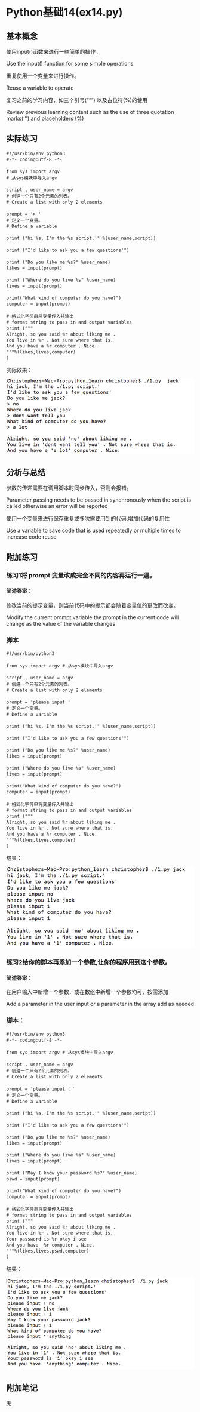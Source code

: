 # Python基础14(ex14.py)

## 基本概念

使用input()函数来进行一些简单的操作。

Use the input() function for some simple operations

重复使用一个变量来进行操作。

Reuse a variable to operate

复习之前的学习内容，如三个引号(“””) 以及占位符(%)的使用

Review previous learning content such as the use of three quotation marks(‘’’) and placeholders (%)

## 实际练习

```
#!/usr/bin/env python3
#-*- coding:utf-8 -*-

from sys import argv 
# 从sys模块中导入argv

script , user_name = argv 
# 创建一个只有2个元素的列表。
# Create a list with only 2 elements

prompt = '> ' 
# 定义一个变量。
# Define a variable

print ("hi %s, I'm the %s script.'" %(user_name,script))

print ("I'd like to ask you a few questions'")

print ("Do you like me %s?" %user_name)
likes = input(prompt)

print ("Where do you live %s" %user_name)
lives = input(prompt)

print("What kind of computer do you have?")
computer = input(prompt)

# 格式化字符串将变量传入并输出
# format string to pass in and output variables 
print ("""
Alright, so you said %r about liking me .
You live in %r . Not sure where that is.
And you have a %r computer . Nice.
"""%(likes,lives,computer)
)
```

实际效果：

![image-20200403201236493](assets/image-20200403201236493.png)

## 分析与总结

参数的传递需要在调用脚本时同步传入，否则会报错。

Parameter passing needs to be passed in synchronously when the script is called otherwise an error will be reported 

使用一个变量来进行保存重复或多次需要用到的代码,增加代码的复用性

Use a variable to save code that is used repeatedly or multiple times to increase code reuse

## 附加练习

### 练习1将 prompt 变量改成完全不同的内容再运行一遍。

#### 简述答案：

修改当前的提示变量，则当前代码中的提示都会随着变量值的更改而改变。

Modify the current prompt variable the prompt in the current code will change as the value of the variable changes 

### 脚本

```
#!/usr/bin/python3

from sys import argv # 从sys模块中导入argv

script , user_name = argv 
# 创建一个只有2个元素的列表。
# Create a list with only 2 elements

prompt = 'please input ' 
# 定义一个变量。
# Define a variable

print ("hi %s, I'm the %s script.'" %(user_name,script))

print ("I'd like to ask you a few questions'")

print ("Do you like me %s?" %user_name)
likes = input(prompt)

print ("Where do you live %s" %user_name)
lives = input(prompt)

print("What kind of computer do you have?")
computer = input(prompt)

# 格式化字符串将变量传入并输出
# format string to pass in and output variables 
print ("""
Alright, so you said %r about liking me .
You live in %r . Not sure where that is.
And you have a %r computer . Nice.
"""%(likes,lives,computer)
)
```

结果：

![image-20200403202906864](assets/image-20200403202906864.png)

### 练习2给你的脚本再添加一个参数,让你的程序用到这个参数。

#### 简述答案：

在用户输入中新增一个参数，或在数组中新增一个参数均可，按需添加

Add a parameter in the user input or a parameter in the array add as needed

### 脚本：

```
#!/usr/bin/env python3
#-*- coding:utf-8 -*-

from sys import argv # 从sys模块中导入argv

script , user_name = argv 
# 创建一个只有2个元素的列表。
# Create a list with only 2 elements

prompt = 'please input ：' 
# 定义一个变量。
# Define a variable

print ("hi %s, I'm the %s script.'" %(user_name,script))

print ("I'd like to ask you a few questions'")

print ("Do you like me %s?" %user_name)
likes = input(prompt)

print ("Where do you live %s" %user_name)
lives = input(prompt)

print ("May I know your password %s?" %user_name)
pswd = input(prompt)

print("What kind of computer do you have?")
computer = input(prompt)

# 格式化字符串将变量传入并输出
# format string to pass in and output variables 
print ("""
Alright, so you said %r about liking me .
You live in %r . Not sure where that is.
Your password is %r okay i see
And you have  %r computer . Nice.
"""%(likes,lives,pswd,computer)
)

```

结果：

![image-20200403203451795](assets/image-20200403203451795.png)

## 附加笔记

无